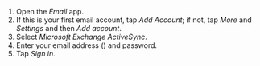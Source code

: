 1. Open the *Email* app.
2. If this is your first email account, tap *Add Account*; if not, tap *More* and *Settings* and then *Add account*.
3. Select *Microsoft Exchange ActiveSync*.
4. Enter your email address<span class="client_variables_available"> (<code><span class="client_var_email"></span></code>)</span> and password.
5. Tap *Sign in*.